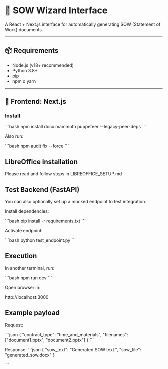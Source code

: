 # 🧾 SOW Wizard Interface

A React + Next.js interface for automatically generating SOW (Statement of Work) documents.

---

## 📦 Requirements

- Node.js (v18+ recommended)
- Python 3.8+
- pip
- npm o yarn

---

## 🚀 Frontend: Next.js

### Install

\`\`\`bash
npm install docx mammoth puppeteer --legacy-peer-deps
\`\`\`

Also run:

\`\`\`bash
npm audit fix --force
\`\`\`

## LibreOffice installation

Please read and follow steps in LIBREOFFICE_SETUP.md


## Test Backend (FastAPI)

You can also optionally set up a mocked endpoint to test integration.

Install dependencies:

\`\`\`bash
pip install -r requirements.txt
\`\`\`

Activate endpoint:

\`\`\`bash
python test_endpoint.py
\`\`\`

## Execution

In another terminal, run:

\`\`\`bash
npm run dev
\`\`\`

Open browser in:

http://localhost:3000


## Example payload

Request:

\`\`\`json
{
  "contract_type": "time_and_materials",
  "filenames": ["document1.pptx", "document2.pptx"]
}
\`\`\`

Response:
\`\`\`json
{
"sow_text": "Generated SOW text.",
"sow_file": "generated_sow.docx"
}

\`\`\`
